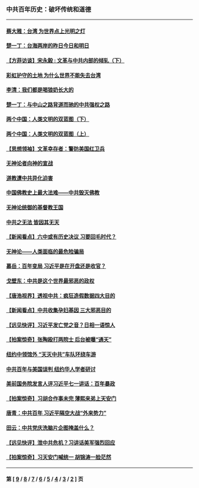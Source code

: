 ### 中共百年历史：破坏传统和道德
---
#### [蔡大雅：台湾 为世界点上光明之灯](../../pages/nf1176114/n13531530.md?03270430) 
#### [楚一丁：台海两岸的昨日今日和明日](../../pages/nf1176114/n13531468.md?03270430) 
#### [【方菲访谈】宋永毅 : 文革与中共内部的倾轧（下）](../../pages/nf1176114/n13486836.md?03270430) 
#### [彩虹护守的土地 为什么世界不能失去台湾](../../pages/nf1176114/n13476849.md?03270430) 
#### [李清：我们都是喝狼奶长大的](../../pages/nf1176114/n13471478.md?03270430) 
#### [楚一丁：与中山之路背道而驰的中共强权之路](../../pages/nf1176114/n13437270.md?03270430) 
#### [两个中国：人类文明的双蓝图（下）](../../pages/nf1176114/n13423132.md?03270430) 
#### [两个中国：人类文明的双蓝图（上）](../../pages/nf1176114/n13422687.md?03270430) 
#### [【思想领袖】文革幸存者：警防美国红卫兵](../../pages/nf1176114/n13339289.md?03270430) 
#### [无神论者向神的宣战](../../pages/nf1176114/n13281535.md?03270430) 
#### [道教遭中共异化迫害](../../pages/nf1176114/n13281463.md?03270430) 
#### [中国佛教史上最大法难——中共毁灭佛教](../../pages/nf1176114/n13281397.md?03270430) 
#### [无神论统御的基督教王国](../../pages/nf1176114/n13281280.md?03270430) 
#### [中共之无法 皆因其无天](../../pages/nf1176114/n13281088.md?03270430) 
#### [【新闻看点】六中或有历史决议 习要回毛时代？](../../pages/nf1176114/n13222895.md?03270430) 
#### [无神论——人类面临的最危险骗局](../../pages/nf1176114/n13196137.md?03270430) 
#### [慕岳：百年变局 习近平是在开盘还是收官？](../../pages/nf1176114/n13206516.md?03270430) 
#### [戈壁东：中共是这个世界最邪恶的政权](../../pages/nf1176114/n13085641.md?03270430) 
#### [【唐浩视界】透视中共：疯狂造假数据四大目的](../../pages/nf1176114/n13080590.md?03270430) 
#### [【新闻看点】中共收集孕妇基因 三大邪恶目的](../../pages/nf1176114/n13077182.md?03270430) 
#### [【远见快评】习近平发亡党之音？日相一语惊人](../../pages/nf1176114/n13074809.md?03270430) 
#### [【拍案惊奇】张陶殴打两院士 后台被曝“通天”](../../pages/nf1176114/n13070496.md?03270430) 
#### [纽约中领馆外 “天灭中共”车队环绕车游](../../pages/nf1176114/n13070693.md?03270430) 
#### [中共百年与美国误判 纽约华人学者研讨](../../pages/nf1176114/n13067969.md?03270430) 
#### [美前国务院发言人评习近平七一讲话：百年暴政](../../pages/nf1176114/n13066986.md?03270430) 
#### [【拍案惊奇】习胡合作事未完 薄熙来弟上天安门](../../pages/nf1176114/n13065867.md?03270430) 
#### [唐青：中共百年 习近平隔空大战“外来势力”](../../pages/nf1176114/n13065976.md?03270430) 
#### [田云：中共党庆洗脑片企图掩盖什么？](../../pages/nf1176114/n13064395.md?03270430) 
#### [【远见快评】泄中共危机？习讲话美军强烈回应](../../pages/nf1176114/n13064269.md?03270430) 
#### [【拍案惊奇】习天安门喊统一 胡锦涛一脸茫然](../../pages/nf1176114/n13063233.md?03270430) 

---
#### 第 [ [9](./9.md?03270430) / [8](./8.md?03270430) / [7](./7.md?03270430) / [6](./6.md?03270430) / [5](./5.md?03270430) / [4](./4.md?03270430) / [3](./3.md?03270430) / [2](./2.md?03270430) ] 页
